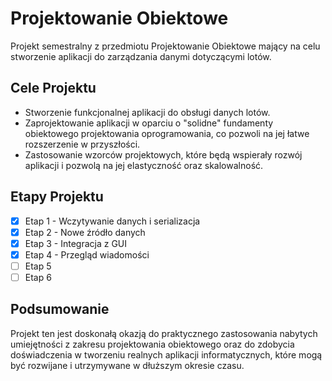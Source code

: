 # Projektowanie Obiektowe

Projekt semestralny z przedmiotu Projektowanie Obiektowe mający na celu stworzenie aplikacji do zarządzania danymi dotyczącymi lotów.

## Cele Projektu

- Stworzenie funkcjonalnej aplikacji do obsługi danych lotów.
- Zaprojektowanie aplikacji w oparciu o "solidne" fundamenty obiektowego projektowania oprogramowania, co pozwoli na jej łatwe rozszerzenie w przyszłości.
- Zastosowanie wzorców projektowych, które będą wspierały rozwój aplikacji i pozwolą na jej elastyczność oraz skalowalność.

## Etapy Projektu

- [x] Etap 1 - Wczytywanie danych i serializacja
- [x] Etap 2 - Nowe źródło danych
- [x] Etap 3 - Integracja z GUI
- [x] Etap 4 - Przegląd wiadomości
- [ ] Etap 5 
- [ ] Etap 6 

## Podsumowanie

Projekt ten jest doskonałą okazją do praktycznego zastosowania nabytych umiejętności z zakresu projektowania obiektowego oraz do zdobycia doświadczenia w tworzeniu realnych aplikacji informatycznych, które mogą być rozwijane i utrzymywane w dłuższym okresie czasu.
